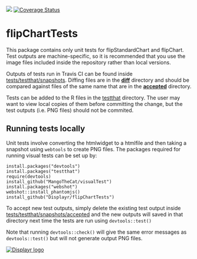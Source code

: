 [![](https://travis-ci.org/Displayr/flipChartTests.svg?branch=master)](https://travis-ci.org/Displayr/flipChartTests/)
[![Coverage Status](https://coveralls.io/repos/github/Displayr/flipChartTests/badge.svg?branch=master)](https://coveralls.io/github/Displayr/flipChartTests?branch=master)
# flipChartTests

This package contains only unit tests for flipStandardChart and flipChart.
Test outputs are machine-specific, so it is recommended that you use 
the image files included inside the repository rather than local versions.

Outputs of tests run in Travis CI can be found inside 
[tests/testthat/snapshots](tests/testthat/snapshots). Diffing files are in the **[diff](tests/testthat/snapshots/diff)** directory and should be compared against files of the same name that are in the **[accepted](tests/testthat/snapshots/accepted)** directory.

Tests can be added to the R files in the [testthat](tests/testthat) directory.
The user may want to view local copies of them before committing the change, but
the test outputs (i.e. PNG files) should not be commited.


## Running tests locally
Unit tests involve converting the htmlwidget to a htmlfile and then
taking a snapshot using `webtools` to create PNG files.
The packages required for running visual tests can be set up by:
```
install.packages("devtools")
install.packages("testthat")
require(devtools)
install_github("MangoTheCat/visualTest")
install.packages("webshot")
webshot::install_phantomjs()
install_github("Displayr/flipChartTests")
```

To accept new test outputs, simply delete the existing test output inside [tests/testthat/snapshots/accepted](tests/testthat/snapshots/accepted) and the new outputs will saved in that directory next time the tests are run using `devtools::test()`

Note that running `devtools::check()` will give the same error messages as `devtools::test()` but will not generate output PNG files.

[![Displayr logo](https://mwmclean.github.io/img/logo-header.png)](https://www.displayr.com)

